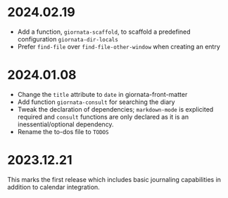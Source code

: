 # 2024.02.19

- Add a function, `giornata-scaffold`, to scaffold a predefined configuration
  `giornata-dir-locals`
- Prefer `find-file` over `find-file-other-window` when creating an entry

# 2024.01.08

- Change the `title` attribute to `date` in giornata-front-matter
- Add function `giornata-consult` for searching the diary
- Tweak the declaration of dependencies; `markdown-mode` is explicited
  required and `consult` functions are only declared as it is an
  inessential/optional dependency.
- Rename the to-dos file to `TODOS`

# 2023.12.21

This marks the first release which includes basic journaling capabilities in
addition to calendar integration.
